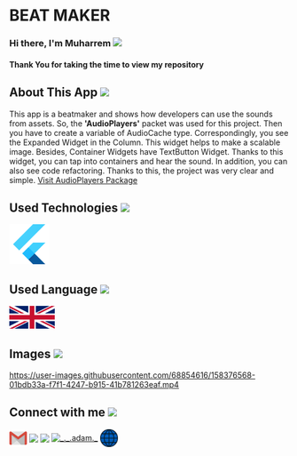 # BEAT MAKER
### Hi there, I'm Muharrem <img src = "https://raw.githubusercontent.com/MartinHeinz/MartinHeinz/master/wave.gif" width = 42px> 
#### Thank You for taking the time to view my repository 

## <h2> About This App <img src = "https://c.tenor.com/JsoERRQcZqYAAAAi/thumbs-up-joypixels.gif" width = 32px></h2>
This app is a beatmaker and shows how developers can use the sounds from assets. So, the <b>'AudioPlayers'</b> packet was used for this project. Then you have to create a variable of AudioCache type. Correspondingly, you see the Expanded Widget in the Column. This widget helps to make a scalable image. Besides, Container Widgets have TextButton Widget. Thanks to this widget, you can tap into containers and hear the sound. In addition, you can also see code refactoring. Thanks to this, the project was very clear and simple.
<a href="https://pub.dev/packages/audioplayers" target="_blank">Visit AudioPlayers Package</a>
 
<h2> Used Technologies <img src = "https://media2.giphy.com/media/QssGEmpkyEOhBCb7e1/giphy.gif?cid=ecf05e47a0n3gi1bfqntqmob8g9aid1oyj2wr3ds3mg700bl&rid=giphy.gif" width = 42px> </h2>
<div class="row">
      <div class="column">
<img width ='72px' src 
     ='https://raw.githubusercontent.com/MuharremKoroglu/MuharremKoroglu/main/flutterio-icon.svg'>
  </div>
</div>

<h2> Used Language <img src = "https://media.giphy.com/media/Zd6jPg8hcp4Q3vrvjo/giphy.gif" width = 42px> </h2>
<div class="row">
      <div class="column">
<img width ='82px' src 
     ='https://raw.githubusercontent.com/MuharremKoroglu/Bitcoin/main/Flag_of_the_United_Kingdom.svg'>
  </div>
</div>

<h2> Images <img src = "https://media2.giphy.com/media/psneItdLMpWy36ejfA/source.gif" width = 62px> </h2>
  <div class="row">


https://user-images.githubusercontent.com/68854616/158376568-01bdb33a-f7f1-4247-b915-41b781263eaf.mp4


  </div>
<h2> Connect with me <img src='https://raw.githubusercontent.com/ShahriarShafin/ShahriarShafin/main/Assets/handshake.gif' width="100px"> </h2>
<a href = 'mailto:muharremkoroglu245@gmail.com'> <img align="center" width = '32px' align= 'center' src="https://raw.githubusercontent.com/MuharremKoroglu/MuharremKoroglu/main/gmail-logo-2561.svg"/></a>
<a href = 'https://www.linkedin.com/in/muharremkoroglu/'> <img align="center" width = '32px' align= 'center' src="https://raw.githubusercontent.com/rahulbanerjee26/githubAboutMeGenerator/main/icons/linked-in-alt.svg"/></a>
<a href = 'https://muharremkoroglu.medium.com/'> <img align="center" width = '32px' align= 'center' src="https://raw.githubusercontent.com/rahulbanerjee26/githubAboutMeGenerator/main/icons/medium.svg"/></a>
<a href="https://www.instagram.com/m.koroglu99/" target="blank"><img align="center" src="https://raw.githubusercontent.com/rahuldkjain/github-profile-readme-generator/master/src/images/icons/Social/instagram.svg" alt="_._.adam._"  width="32px" align= 'center' /></a>
<a href = 'https://synta-x.com/'> <img align="center" width = '32px' align= 'center' src="https://raw.githubusercontent.com/MuharremKoroglu/MuharremKoroglu/main/internet-svgrepo-com%20(2).svg"/></a>


